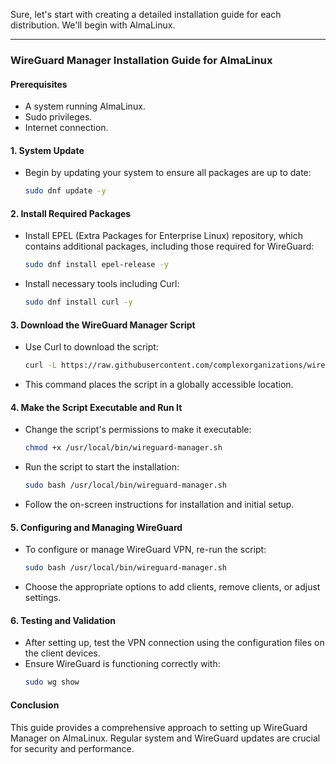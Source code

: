 Sure, let's start with creating a detailed installation guide for each distribution. We'll begin with AlmaLinux.

---

### WireGuard Manager Installation Guide for AlmaLinux

#### Prerequisites

- A system running AlmaLinux.
- Sudo privileges.
- Internet connection.

#### 1. System Update

- Begin by updating your system to ensure all packages are up to date:
  ```bash
  sudo dnf update -y
  ```

#### 2. Install Required Packages

- Install EPEL (Extra Packages for Enterprise Linux) repository, which contains additional packages, including those required for WireGuard:
  ```bash
  sudo dnf install epel-release -y
  ```
- Install necessary tools including Curl:
  ```bash
  sudo dnf install curl -y
  ```

#### 3. Download the WireGuard Manager Script

- Use Curl to download the script:
  ```bash
  curl -L https://raw.githubusercontent.com/complexorganizations/wireguard-manager/main/wireguard-manager.sh -o /usr/local/bin/wireguard-manager.sh
  ```
- This command places the script in a globally accessible location.

#### 4. Make the Script Executable and Run It

- Change the script's permissions to make it executable:
  ```bash
  chmod +x /usr/local/bin/wireguard-manager.sh
  ```
- Run the script to start the installation:
  ```bash
  sudo bash /usr/local/bin/wireguard-manager.sh
  ```
- Follow the on-screen instructions for installation and initial setup.

#### 5. Configuring and Managing WireGuard

- To configure or manage WireGuard VPN, re-run the script:
  ```bash
  sudo bash /usr/local/bin/wireguard-manager.sh
  ```
- Choose the appropriate options to add clients, remove clients, or adjust settings.

#### 6. Testing and Validation

- After setting up, test the VPN connection using the configuration files on the client devices.
- Ensure WireGuard is functioning correctly with:
  ```bash
  sudo wg show
  ```

#### Conclusion

This guide provides a comprehensive approach to setting up WireGuard Manager on AlmaLinux. Regular system and WireGuard updates are crucial for security and performance.
